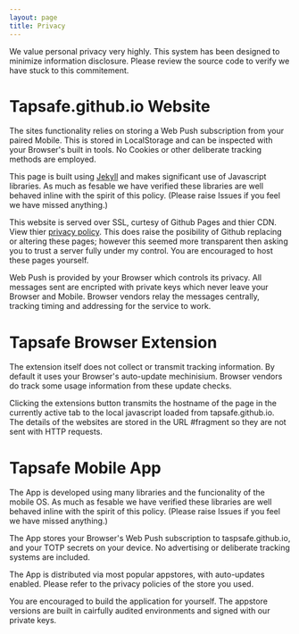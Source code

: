 ```yaml
---
layout: page
title: Privacy
---
```


We value personal privacy very highly.
This system has been designed to minimize information disclosure.
Please review the source code to verify we have stuck to this commitement.

# Tapsafe.github.io Website

The sites functionality relies on storing a Web Push subscription from your paired Mobile.
This is stored in LocalStorage and can be inspected with your Browser's built in tools.
No Cookies or other deliberate tracking methods are employed.

This page is built using [Jekyll](https://jekyllrb.com/) and makes significant use of Javascript libraries.
As much as fesable we have verified these libraries are well behaved inline with the spirit of this policy.
(Please raise Issues if you feel we have missed anything.)

This website is served over SSL, curtesy of Github Pages and thier CDN.
View thier [privacy policy](https://github.com/site/privacy).
This does raise the posibility of Github replacing or altering these pages; however this seemed more transparent then asking you to trust a server fully under my control.
You are encouraged to host these pages yourself.

Web Push is provided by your Browser which controls its privacy.
All messages sent are encripted with private keys which never leave your Browser and Mobile.
Browser vendors relay the messages centrally, tracking timing and addressing for the service to work.

# Tapsafe Browser Extension

The extension itself does not collect or transmit tracking information.
By default it uses your Browser's auto-update mechinisium.
Browser vendors do track some usage information from these update checks.

Clicking the extensions button transmits the hostname of the page in the currently active tab to the local javascript loaded from tapsafe.github.io.
The details of the websites are stored in the URL #fragment so they are not sent with HTTP requests.

# Tapsafe Mobile App

The App is developed using many libraries and the funcionality of the mobile OS.
As much as fesable we have verified these libraries are well behaved inline with the spirit of this policy.
(Please raise Issues if you feel we have missed anything.)

The App stores your Browser's Web Push subscription to taspsafe.github.io, and your TOTP secrets on your device.
No advertising or deliberate tracking systems are included.

The App is distributed via most popular appstores, with auto-updates enabled.
Please refer to the privacy policies of the store you used.

You are encouraged to build the application for yourself.
The appstore versions are built in cairfully audited environments and signed with our private keys.
